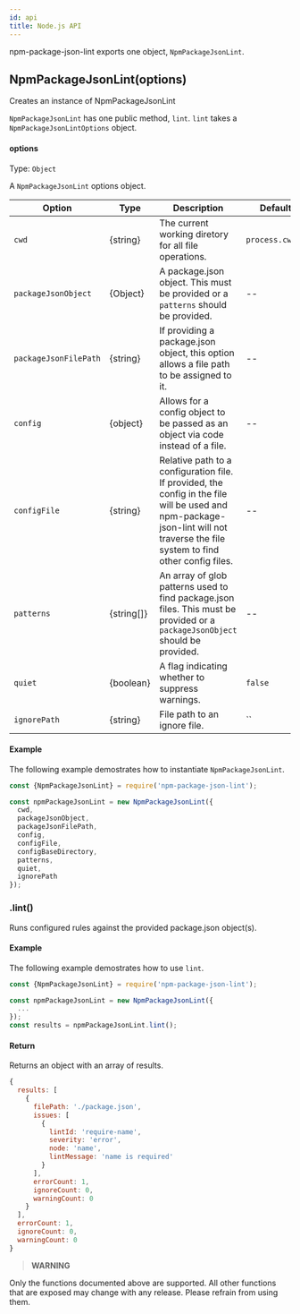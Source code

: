 ```yaml
---
id: api
title: Node.js API
---
```


npm-package-json-lint exports one object, `NpmPackageJsonLint`.

## NpmPackageJsonLint(options)

Creates an instance of NpmPackageJsonLint

`NpmPackageJsonLint` has one public method, `lint`. `lint` takes a `NpmPackageJsonLintOptions` object.

#### options

Type: `Object`

A `NpmPackageJsonLint` options object.

| Option | Type | Description | Default |
| --- | --- | --- | --- |
| `cwd` | {string} | The current working diretory for all file operations. | `process.cwd()` |
| `packageJsonObject` | {Object} | A package.json object. This must be provided or a `patterns` should be provided. | -- |
| `packageJsonFilePath` | {string} | If providing a package.json object, this option allows a file path to be assigned to it. | -- |
| `config` | {object} | Allows for a config object to be passed as an object via code instead of a file. | -- |
| `configFile` | {string} | Relative path to a configuration file. If provided, the config in the file will be used and npm-package-json-lint will not traverse the file system to find other config files. | -- |
| `patterns` | {string[]} | An array of glob patterns used to find package.json files. This must be provided or a `packageJsonObject` should be provided. | -- |
| `quiet` | {boolean} | A flag indicating whether to suppress warnings. | `false` |
| `ignorePath` | {string} | File path to an ignore file. | `` |

#### Example

The following example demostrates how to instantiate `NpmPackageJsonLint`.

```js
const {NpmPackageJsonLint} = require('npm-package-json-lint');

const npmPackageJsonLint = new NpmPackageJsonLint({
  cwd,
  packageJsonObject,
  packageJsonFilePath,
  config,
  configFile,
  configBaseDirectory,
  patterns,
  quiet,
  ignorePath
});
```

### .lint()

Runs configured rules against the provided package.json object(s).

#### Example

The following example demostrates how to use `lint`.

```js
const {NpmPackageJsonLint} = require('npm-package-json-lint');

const npmPackageJsonLint = new NpmPackageJsonLint({
  ...
});
const results = npmPackageJsonLint.lint();
```

#### Return

Returns an object with an array of results.

```js
{
  results: [
    {
      filePath: './package.json',
      issues: [
        {
          lintId: 'require-name',
          severity: 'error',
          node: 'name',
          lintMessage: 'name is required'
        }
      ],
      errorCount: 1,
      ignoreCount: 0,
      warningCount: 0
    }
  ],
  errorCount: 1,
  ignoreCount: 0,
  warningCount: 0
}
```

> **WARNING**

Only the functions documented above are supported. All other functions that are exposed may change with any release. Please refrain from using them.
